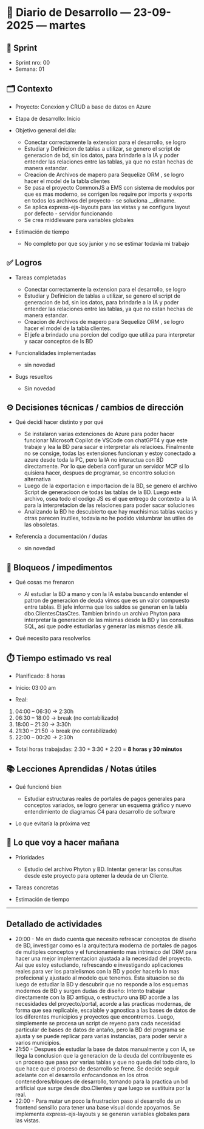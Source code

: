 # 📓 Diario de Desarrollo — 23-09-2025 — martes

## 🏃 Sprint
- Sprint nro: 00
- Semana: 01

## 🗂️ Contexto
- Proyecto: Conexion y CRUD a base de datos en Azure 
- Etapa de desarrollo: Inicio
- Objetivo general del día: 

  * Conectar correctamente la extension para el desarrollo, se logro
  * Estudiar y Definicion de tablas a utilizar, se genero el script de generacion de bd, sin los datos, para brindarle a la IA y poder entender las relaciones entre las tablas, ya que no estan hechas de manera estandar.
  * Creacion de Archivos de mapero para Sequelize ORM , se logro hacer el model de la tabla clientes
  * Se pasa el proyecto CommonJS a EMS con sistema de modulos por que es mas moderno, se corrigen los require por imports y exports en todos los archivos del proyecto - se soluciona __dirname.
  * Se aplica express-ejs-layouts para las vistas y se configura layout por defecto - servidor funcionando
  * Se crea middleware para variables globales


- Estimación de tiempo
  * No completo por que soy junior y no se estimar todavia mi trabajo


## ✅ Logros
- Tareas completadas  
  * Conectar correctamente la extension para el desarrollo, se logro
  * Estudiar y Definicion de tablas a utilizar, se genero el script de generacion de bd, sin los datos, para brindarle a la IA y poder entender las relaciones entre las tablas, ya que no estan hechas de manera estandar.
  * Creacion de Archivos de mapero para Sequelize ORM , se logro hacer el model de la tabla clientes.
  * El jefe a brindado una porcion del codigo que utiliza para interpretar y sacar conceptos de ls BD

- Funcionalidades implementadas
  * sin novedad

- Bugs resueltos
  * Sin novedad

## ⚙️ Decisiones técnicas / cambios de dirección
- Qué decidí hacer distinto y por qué
  * Se instalaron varias extenciones de Azure para poder hacer funcionar Microsoft Copilot de VSCode con chatGPT4 y que este trabaje y lea la BD para sacar e interpretar als relacioes. Finalmente no se consige, todas las extensiones funcionan y estoy conectado a azure desde toda la PC, pero la IA no interactua con BD directamente. Por lo que deberia configurar un servidor MCP si lo quisiera hacer, despues de programar, se encontro solucion alternativa
  * Luego de la exportacion e importacion de la BD, se genero el archivo Script de generacioon de todas las tablas de la BD. Luego este archivo, osea todo el codigo JS es el que entrego de contexto a la IA para la interpretacion de las relaciones para poder sacar soluciones
  * Analizando la BD he descubierto que hay muchisimas tablas vacias y otras parecen inutiles, todavia no he podido vislumbrar las utiles de las obsoletas.

- Referencia a documentación / dudas
  * sin novedad

## 🚧 Bloqueos / impedimentos
- Qué cosas me frenaron
  * Al estudiar la BD a mano y con la IA estaba buscando entender el patron de generacion de deuda vimos que es un valor compuesto entre tablas. El jefe informa que los saldos se generan en la tabla dbo.ClientesCtasCtes. Tambien brindo un archivo Phyton para interpretar la generacion de las mismas desde la BD y las consultas SQL, asi que podre estudiarlas y generar las mismas desde alli.

- Qué necesito para resolverlos


## ⏱️ Tiempo estimado vs real

 - Planificado: 8 horas

 - Inicio: 03:00 am

 - Real:

  1. 04:00 – 06:30 → 2:30h
  2. 06:30 – 18:00 → break (no contabilizado)
  3. 18:00 – 21:30 → 3:30h
  3. 21:30 – 21:50 → break (no contabilizado)
  3. 22:00 – 00:20 → 2:30h

 - Total horas trabajadas: 2:30 + 3:30 + 2:20  = **8 horas y 30 minutos**

## 📚 Lecciones Aprendidas / Notas útiles
- Qué funcionó bien
  * Estudiar estructuras reales de portales de pagos generales para conceptos variados, se logro generar un esquema gráfico y nuevo entendimiento de diagramas C4 para desarrollo de software

- Lo que evitaría la próxima vez

## 🔮 Lo que voy a hacer mañana
- Prioridades
  * Estudio del archivo Phyton y BD. Intentar generar las consultas desde este proyecto para optener la deuda de un Cliente.

- Tareas concretas

- Estimación de tiempo

---

## Detallado de actividades

 - 20:00 - Me en dado cuenta que necesito refrescar conceptos de diseño de BD, investigar como es la arquitectura moderna de portales de pagos de multiples conceptos y el funcionamiento mas intrinsico del ORM para hacer una mejor implementacion ajustada a la necesidad del proyecto. Asi que estoy estudiando, refrescando e investigando aplicaciones reales para ver los paralelismos con la BD y poder hacerlo lo mas profecional y ajustado al modelo que tenemos. Esta situacion se da luego de estudiar la BD y descubrir que no responde a los esquemas modernos de BD y surgen dudas de diseño:
 Intento trabajar directamente con la BD antigua, o estructuro una BD acorde a las necesidades del proyecto/portal, acorde a las practicas modernas, de forma que sea replicable, escalable y agnostica a las bases de datos de los diferentes municipios y proyectos que encontremos.
 Luego, simplemente se procesa un script de reyeno para cada necesidad particular de bases de datos de antaño, pero la BD del programa se ajusta y se puede replicar para varias instancias, para poder servir a varios municipios.
 - 21:50 - Despues de estudiar la base de datos manualmente y con IA, se llega la conclusion que la generacion de la deuda del contribuyente es un proceso que pasa por varias tablas y que no queda del todo claro, lo que hace que el proceso de desarrollo se frene. Se decide seguir adelante con el desarrollo enfocandonos en los otros contenedores/bloques de desarrollo, tomando para la practica un bd artificial que surge desde dbo.Clientes y que luego se sustituira por la real. 
 - 22:00 - Para matar un poco la frustracion paso al desarrollo de un frontend sensillo para tener una base visual donde apoyarnos. Se implementa express-ejs-layouts y se generan variables globales para las vistas.
 
